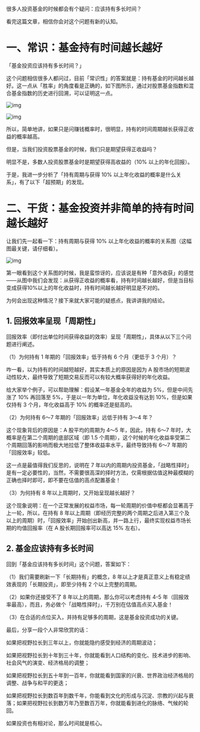 很多人投资基金的时候都会有个疑问：应该持有多长时间？

看完这篇文章，相信你会对这个问题有新的认知。



# 一、常识：基金持有时间越长越好

「基金投资应该持有多长时间？」

这个问题相信很多人都问过，目前「常识性」的答案就是：持有基金的时间越长越好。这一点从「胜率」的角度看是正确的，如下图所示，通过对股票基金指数和混合基金指数的历史进行回溯，可以证明这一点。

![img](https://asset.youzhiyouxing.cn/image/2020/10/10/01EM8TK8G6W79C2QCVWSJ8T4MK.png)

![img](https://asset.youzhiyouxing.cn/image/2020/10/10/01EM8TMNPX5KRDB12THXVS5ASC.png)

所以，简单地讲，如果只是问赚钱概率时，很明显，持有的时间周期越长获得正收益的概率越高。

但是，当我们投资股票基金的时候，我们只是期望获得正收益吗？

明显不是，多数人投资股票基金时是期望获得高收益的（10% 以上的年化回报）。

于是，我进一步分析了「持有周期与获得 10% 以上年化收益的概率是什么关系」，有了以下「超预期」的发现。



# 二、干货：基金投资并非简单的持有时间越长越好



让我们先一起看一下：持有周期与获得 10% 以上年化收益的概率的关系图（这幅图最关键，请仔细看）。

![img](https://asset.youzhiyouxing.cn/image/2020/10/10/01EM8TR883P8WZS529DPJWTB2T.png)

第一眼看到这个关系图的时候，我是蛮惊讶的，应该说是有种「意外收获」的感觉——从图中我们会发现：从获得正收益的概率看，持有时间越长越好，但是当目标变成获得10%以上的年化收益时，持有时间越长越好明显是不对的。

为何会出现这种情况？接下来就大家可能的疑惑点，我讲讲我的结论。



## 1. 回报效率呈现「周期性」

回报效率（即付出单位时间获得收益的效率）呈现「周期性」，具体从以下三个问题进行阐述。

（1）为何持有 1 年期的「回报效率」低于持有 6 个月（更低于 3 个月）？

咋一看，以为持有的时间越短越好，其实本质上的原因是因为 A 股市场的短期波动性较大，最终导致了短期交易反而可以有较大概率获得好的年化收益。

给大家举个例子，可以帮助理解：假设某一年基金全年的收益为 5%，但是中间先涨了 10% 再回落至 5%，于是以一年为单位，年化收益没有达到 10%，但是如果仅持有 3 个月，年化收益高于 10% 的概率还是挺高的。

（2）为何持有 6～7 年期的「回报效率」远低于持有 3～4 年？

这个现象背后的原因是：A 股平均的周期为 4～5 年，因此，持有 6～7 年时，大概率是在第二个周期的底部区域（即 1.5 个周期），这个时候的年化收益率受第二个周期回落的影响而极大地拉低了整体收益率水平，最终导致持有 6～7 年期的「回报效率」较低。

这一点是最值得我们反思的，说明在 7 年以内的周期内投资基金，「战略性择时」是有一定必要性的，当然，不需要很高深的择时方法，仅需根据估值这种最模糊的正确也择时即可，即不要在估值的高点配置基金！

（3）为何持有 8 年以上周期时，又开始呈现越长越好？

这个现象说明：在一个正常发展的权益市场，每一轮周期的价值中枢都会显著高于上一轮，所以，在持有 8 年以上周期（即经历完整的两个周期之后进入第三个及以上的周期）时，「回报效率」开始创出新高，并一路上行，最终实现权益市场长期的均值回报率（在 A 股长期回报率可以高达 15% 左右）。

## 2. 基金应该持有多长时间

回到「基金应该持有多长时间」这个问题，答案如下：

（1）我们需要刷新一下「长期持有」的概念，8 年以上才是真正意义上有稳定绩效表现的「长期投资」，即至少持有 2 个以上完整的周期。

（2）如果你还接受不了 8 年以上的周期，那么你可以考虑持有 4-5 年（回报效率最高），而且，务必做个「战略性择时」，千万别在估值高点买入基金！

（3）在合适的点位买入，并持有足够多的周期，这是基金投资成功的关键。

最后，分享一段个人非常欣赏的话：

如果把视野拉长到三年以上，你就能隐约感受到经济的周期波动；

如果把视野拉长到十年到三十年，你就能看到人口结构的变化、技术进步的影响、社会风气的演变、经济格局的调整；

如果把视野拉长到五十年到一百年，你就能看到国家的兴衰、世界政治经济格局的调整、战争与和平的更迭；

如果把视野拉长到数百年到数千年，你能看到文化的形成与沉淀、宗教的兴起与衰落；如果把视野拉长到数万年乃至数百万年，你就能看到进化的脉络、气候的轮回。

如果投资也有相对论，那么时间就是核心。